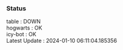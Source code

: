 ### Status


table : DOWN  
hogwarts : OK  
icy-bot : OK  
Latest Update : 2024-01-10 06:11:04.185356
